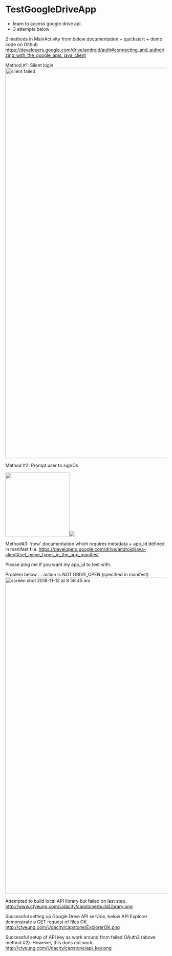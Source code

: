 # TestGoogleDriveApp
- learn to access google drive api.
- 3 attempts below

2 methods in MainActivity from below documentation + quickstart + demo code on Github
https://developers.google.com/drive/android/auth#connecting_and_authorizing_with_the_google_apis_java_client

Method #1: Silent login 
<img width="1220" alt="silent failed" src="https://user-images.githubusercontent.com/1282659/48357677-c6b70e80-e65e-11e8-98eb-9cbb3f81989d.png">

Method #2: Prompt user to signOn

<img width="200" src="https://user-images.githubusercontent.com/1282659/48357659-bc951000-e65e-11e8-9713-f5b60a76b7c8.jpg"><img src="https://user-images.githubusercontent.com/1282659/48357670-c3238780-e65e-11e8-8d1b-446495312790.png">


Method#3: 'new' documentation which requires metadata + app_id defined in manifest file.
https://developers.google.com/drive/android/java-client#set_mime_types_in_the_app_manifest

Please ping me if you want my app_id to test with.

Problem below ... action is NOT DRIVE_OPEN (specified in manifest)
<img width="990" alt="screen shot 2018-11-12 at 8 59 45 am" src="https://user-images.githubusercontent.com/1282659/48355611-07f8ef80-e65a-11e8-9568-be84ee41a09f.png">

Attempted to build local API library but failed on last step.
http://www.ctyeung.com/Udacity/capstone/buildLibrary.png

Successful setting up Google Drive API service, below API Explorer demonstrate a GET request of files OK.
http://ctyeung.com/Udacity/capstone/ExplorerOK.png

Successful setup of API key as work around from failed OAuth2 (above method #2).
However, this does not work.
http://ctyeung.com/Udacity/capstone/api_key.png
